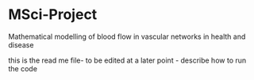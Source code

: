 # MSci-Project
Mathematical modelling of blood flow in vascular networks in health and disease

this is the read me file- to be edited at a later point - describe how to run the code
